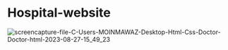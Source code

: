 # Hospital-website

![screencapture-file-C-Users-MOINMAWAZ-Desktop-Html-Css-Doctor-Doctor-html-2023-08-27-15_49_23](https://github.com/Moinnawaz03/Hospital-website/assets/141616375/fc57f61a-703f-449a-879c-dfeed965f9f2)
